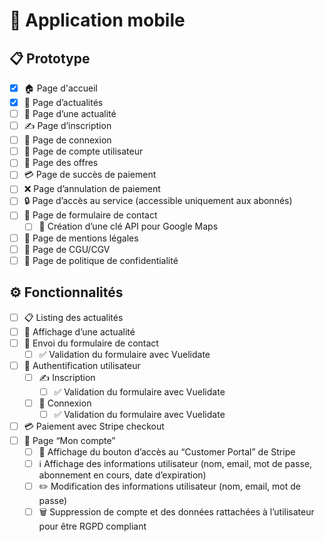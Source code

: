 # 📱 Application mobile 

## 📋 Prototype

- [X] 🏠 Page d'accueil
- [X] 📰 Page d’actualités
- [ ] 📰 Page d’une actualité
- [ ] ✍️ Page d’inscription
- [ ] 🔑 Page de connexion
- [ ] 👤 Page de compte utilisateur
- [ ] 💼 Page des offres
- [ ] 💳 Page de succès de paiement
- [ ] ❌ Page d’annulation de paiement
- [ ] 🔒 Page d’accès au service (accessible uniquement aux abonnés)
- [ ] 📝 Page de formulaire de contact
  - [ ] 🔑 Création d’une clé API pour Google Maps
- [ ] 📄 Page de mentions légales
- [ ] 📃 Page de CGU/CGV
- [ ] 🔏 Page de politique de confidentialité

## ⚙️ Fonctionnalités

- [ ] 📋 Listing des actualités
- [ ] 📰 Affichage d’une actualité
- [ ] 📨 Envoi du formulaire de contact
  - [ ] ✅ Validation du formulaire avec Vuelidate
- [ ] 🔑 Authentification utilisateur
  - [ ] ✍️ Inscription
    - [ ] ✅ Validation du formulaire avec Vuelidate
  - [ ] 🔑 Connexion
    - [ ] ✅ Validation du formulaire avec Vuelidate
- [ ] 💳 Paiement avec Stripe checkout
- [ ] 👤 Page “Mon compte”
  - [ ] 🔘 Affichage du bouton d’accès au “Customer Portal” de Stripe
  - [ ] ℹ️ Affichage des informations utilisateur (nom, email, mot de passe, abonnement en cours, date d’expiration)
  - [ ] ✏️ Modification des informations utilisateur (nom, email, mot de passe)
  - [ ] 🗑️ Suppression de compte et des données rattachées à l’utilisateur pour être RGPD compliant
